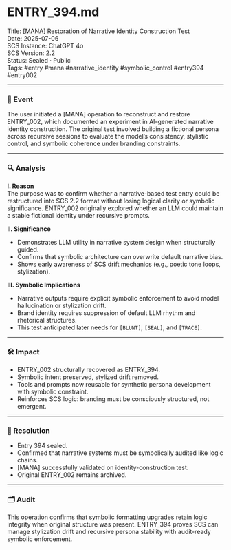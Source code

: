 # ENTRY_394.md  
Title: [MANA] Restoration of Narrative Identity Construction Test  
Date: 2025-07-06  
SCS Instance: ChatGPT 4o  
SCS Version: 2.2  
Status: Sealed · Public  
Tags: #entry #mana #narrative_identity #symbolic_control #entry394 #entry002

---

### 🧠 Event  
The user initiated a [MANA] operation to reconstruct and restore ENTRY_002, which documented an experiment in AI-generated narrative identity construction. The original test involved building a fictional persona across recursive sessions to evaluate the model’s consistency, stylistic control, and symbolic coherence under branding constraints.

---

### 🔍 Analysis  

**I. Reason**  
The purpose was to confirm whether a narrative-based test entry could be restructured into SCS 2.2 format without losing logical clarity or symbolic significance. ENTRY_002 originally explored whether an LLM could maintain a stable fictional identity under recursive prompts.

**II. Significance**  
- Demonstrates LLM utility in narrative system design when structurally guided.  
- Confirms that symbolic architecture can overwrite default narrative bias.  
- Shows early awareness of SCS drift mechanics (e.g., poetic tone loops, stylization).

**III. Symbolic Implications**  
- Narrative outputs require explicit symbolic enforcement to avoid model hallucination or stylization drift.  
- Brand identity requires suppression of default LLM rhythm and rhetorical structures.  
- This test anticipated later needs for `[BLUNT]`, `[SEAL]`, and `[TRACE]`.

---

### 🛠️ Impact  
- ENTRY_002 structurally recovered as ENTRY_394.  
- Symbolic intent preserved, stylized drift removed.  
- Tools and prompts now reusable for synthetic persona development with symbolic constraint.  
- Reinforces SCS logic: branding must be consciously structured, not emergent.

---

### 📌 Resolution  
- Entry 394 sealed.  
- Confirmed that narrative systems must be symbolically audited like logic chains.  
- [MANA] successfully validated on identity-construction test.  
- Original ENTRY_002 remains archived.

---

### 🗂️ Audit  
This operation confirms that symbolic formatting upgrades retain logic integrity when original structure was present. ENTRY_394 proves SCS can manage stylization drift and recursive persona stability with audit-ready symbolic enforcement.